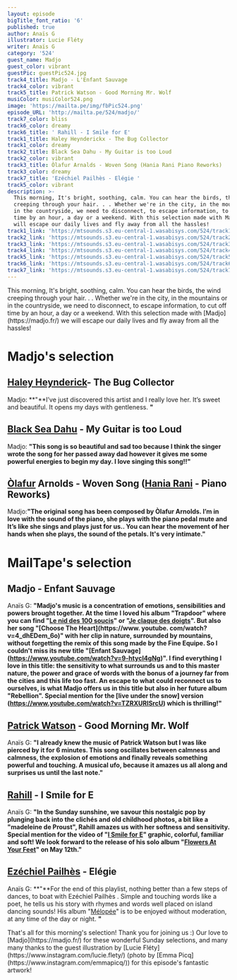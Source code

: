 ```yaml
---
layout: episode
bigTitle_font_ratio: '6'
published: true
author: Anaïs G
illustrator: Lucie Fléty
writer: Anaïs G
category: '524'
guest_name: Madjo
guest_color: vibrant
guestPic: guestPic524.jpg
track4_title: Madjo - L'Enfant Sauvage
track4_color: vibrant
track5_title: Patrick Watson - Good Morning Mr. Wolf
musiColor: musiColor524.png
image: 'https://mailta.pe/img/fbPic524.png'
episode_URL: 'http://mailta.pe/524/madjo/'
track7_color: bliss
track6_color: dreamy
track6_title: ' Rahill - I Smile for E'
track1_title: Haley Heynderickx - The Bug Collector
track1_color: dreamy
track2_title: Black Sea Dahu - My Guitar is too Loud
track2_color: vibrant
track3_title: Òlafur Arnalds - Woven Song (Hania Rani Piano Reworks)
track3_color: dreamy
track7_title: 'Ezéchiel Pailhès - Elégie '
track5_color: vibrant
description: >-
  This morning, It's bright, soothing, calm. You can hear the birds, the wind
  creeping through your hair. . . Whether we're in the city, in the mountains or
  in the countryside, we need to disconnect, to escape information, to cut off
  time by an hour, a day or a weekend. With this selection made with Madjo we
  will escape our daily lives and fly away from all the hassles!
track1_link: 'https://mtsounds.s3.eu-central-1.wasabisys.com/524/track1.mp3'
track2_link: 'https://mtsounds.s3.eu-central-1.wasabisys.com/524/track2.mp3'
track3_link: 'https://mtsounds.s3.eu-central-1.wasabisys.com/524/track3.mp3'
track4_link: 'https://mtsounds.s3.eu-central-1.wasabisys.com/524/track4.mp3'
track5_link: 'https://mtsounds.s3.eu-central-1.wasabisys.com/524/track5.mp3'
track6_link: 'https://mtsounds.s3.eu-central-1.wasabisys.com/524/track6.mp3'
track7_link: 'https://mtsounds.s3.eu-central-1.wasabisys.com/524/track7.mp3'
---
```

<p id="introduction"> This morning, It's bright, soothing, calm. You can hear the birds, the wind creeping through your hair. . . Whether we're in the city, in the mountains or in the countryside, we need to disconnect, to escape information, to cut off time by an hour, a day or a weekend. With this selection made with [Madjo] (https://madjo.fr/) we will escape our daily lives and fly away from all the hassles!
</p>

# Madjo's selection

##  [Haley Heynderick](https://www.haley-heynderickx.com/)- The Bug Collector 
Madjo: **"**I’ve just discovered this artist and I really love her. It’s sweet and beautiful. It opens my days with gentleness. **"**

## [Black Sea Dahu](https://www.blackseadahu.com/) - My Guitar is too Loud 
Madjo: **"**This song is so beautiful and sad too because I think the singer wrote the song for her passed away dad however it gives me some powerful energies to begin my day. I love singing this song!!**"**

## [Òlafur](https://olafurarnalds.com/works/) Arnolds - Woven Song ([Hania Rani](https://haniarani.com/) - Piano Reworks)
Madjo:**"**The original song has been composed by Òlafur Arnolds. I’m in love with the sound of the piano, she plays with the piano pedal mute and It’s like she sings and plays just for us.. You can hear the movement of her hands when she plays, the sound of the petals. It's very intimate.**"**

# MailTape's selection

## Madjo - Enfant Sauvage
Anaïs G: **"**Madjo's music is a concentration of emotions, sensibilities and powers brought together. At the time I loved his album "Trapdoor" where you can find "[Le nid des 100 soucis](https://www.youtube.com/watch?v=LqQ2hSEcVp0)" or "[Je claque des doigts](https://www.youtube.com/watch?v=wqOAB40IO1Y)". But also her song "[Choose The Heart](https://www. youtube. com/watch?v=4_dhEDem_6o)" with her clip in nature, surrounded by mountains, without forgetting the remix of this song made by the Fine Equipe. So I couldn't miss its new title "[Enfant Sauvage] (https://www.youtube.com/watch?v=9-htycI4gNg)". I find everything I love in this title: the sensitivity to what surrounds us and to this master nature, the power and grace of words with the bonus of a journey far from the cities and this life too fast. An escape to what could reconnect us to ourselves, is what Madjo offers us in this title but also in her future album "Rebellion". Special mention for the [live under the snow] version (https://www.youtube.com/watch?v=TZRXURISrcU) which is thrilling!**"**

## [Patrick Watson](https://patrickwatson.net/) - Good Morning Mr. Wolf
Anaïs G: **"**I already knew the music of Patrick Watson but I was like pierced by it for 6 minutes. This song oscillates between calmness and calmness, the explosion of emotions and finally reveals something powerful and touching. A musical ufo, because it amazes us all along and surprises us until the last note.**"**

## [Rahill](https://rahill.bandcamp.com/) - I Smile for E
Anaïs G: **"**In the Sunday sunshine, we savour this nostalgic pop by plunging back into the clichés and old childhood photos, a bit like a "madeleine de Proust", Rahill amazes us with her softness and sensitivity. Special mention for the video of "[I Smile for E](https://www.youtube.com/watch?v=dailZORx68Q)" graphic, colorful, familiar and soft! We look forward to the release of his solo album "[Flowers At Your Feet](https://rahill.bandcamp.com/album/flowers-at-your-feet)" on May 12th.**"**

## [Ezéchiel Pailhès](https://ezechielpailhes.bandcamp.com/) - Elégie
Anaïs G: **"**For the end of this playlist, nothing better than a few steps of dances, to boat with Ezéchiel Pailhès . Simple and touching words like a poet, he tells us his story with rhymes and words well placed on island dancing sounds! His album "[Mélopée](https://ezechielpailhes.bandcamp.com/album/m-lop-e)" is to be enjoyed without moderation, at any time of the day or night. **"**

<p id="outroduction">That's all for this morning's selection! Thank you for joining us :) Our love to [Madjo](https://madjo.fr/) for these wonderful Sunday selections, and many many thanks to the guest illustration by [Lucie Fléty](https://www.instagram.com/lucie.flety/) (photo by [Emma Picq](https://www.instagram.com/emmapicq/)) for this episode's fantastic artwork!</p>
